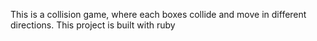 This is a collision game, where each boxes collide and move in different directions.
This project is built with ruby